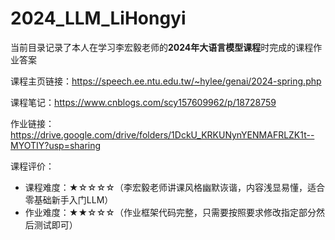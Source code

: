 # 2024_LLM_LiHongyi

当前目录记录了本人在学习李宏毅老师的**2024年大语言模型课程**时完成的课程作业答案

课程主页链接：https://speech.ee.ntu.edu.tw/~hylee/genai/2024-spring.php

课程笔记：https://www.cnblogs.com/scy157609962/p/18728759

作业链接：https://drive.google.com/drive/folders/1DckU_KRKUNynYENMAFRLZK1t--MYOTIY?usp=sharing

课程评价：

- 课程难度：★☆☆☆☆（李宏毅老师讲课风格幽默诙谐，内容浅显易懂，适合零基础新手入门LLM）
- 作业难度：★★☆☆☆（作业框架代码完整，只需要按照要求修改指定部分然后测试即可）